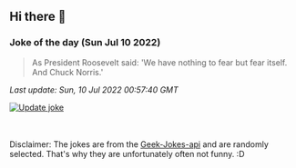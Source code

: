 ## Hi there 👋

### Joke of the day (Sun Jul 10 2022)
<!-- joke -->
>As President Roosevelt said: 'We have nothing to fear but fear itself. And Chuck Norris.'
<!-- /joke -->

*Last update: Sun, 10 Jul 2022 00:57:40 GMT*

[![Update joke](https://github.com/nclskfm/nclskfm/actions/workflows/joke.yml/badge.svg)](https://github.com/nclskfm/nclskfm/actions/workflows/joke.yml)

<br><br>
Disclaimer: The jokes are from the [Geek-Jokes-api](https://github.com/sameerkumar18/geek-joke-api) and are randomly selected. That's why they are unfortunately often not funny. :D
